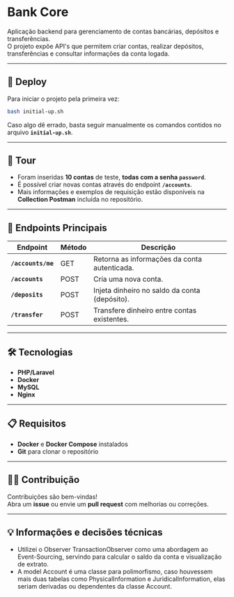 # Bank Core

Aplicação backend para gerenciamento de contas bancárias, depósitos e transferências.  
O projeto expõe API's que permitem criar contas, realizar depósitos, transferências e consultar informações da conta logada.

---

## 🚀 Deploy

Para iniciar o projeto pela primeira vez:

```bash
bash initial-up.sh
```

Caso algo dê errado, basta seguir manualmente os comandos contidos no arquivo **`initial-up.sh`**.

---

## 🧭 Tour

- Foram inseridas **10 contas** de teste, **todas com a senha `password`**.  
- É possível criar novas contas através do endpoint **`/accounts`**.  
- Mais informações e exemplos de requisição estão disponíveis na **Collection Postman** incluída no repositório.

---

## 📡 Endpoints Principais

| Endpoint        | Método | Descrição                                                   |
|-----------------|-------|-------------------------------------------------------------|
| **`/accounts/me`** | GET   | Retorna as informações da conta autenticada.               |
| **`/accounts`**    | POST  | Cria uma nova conta.                                       |
| **`/deposits`**    | POST  | Injeta dinheiro no saldo da conta (depósito).              |
| **`/transfer`**    | POST  | Transfere dinheiro entre contas existentes.                |

---

## 🛠️ Tecnologias

- **PHP/Laravel**  
- **Docker**  
- **MySQL**  
- **Nginx**

---

## 📋 Requisitos

- **Docker** e **Docker Compose** instalados  
- **Git** para clonar o repositório

---

## 🧑‍💻 Contribuição

Contribuições são bem-vindas!  
Abra um **issue** ou envie um **pull request** com melhorias ou correções.

---

## 💡 Informações e decisões técnicas
- Utilizei o Observer TransactionObserver como uma abordagem ao Event-Sourcing, servindo para calcular o saldo da conta e visualização de extrato.
- A model Account é uma classe para polimorfismo, caso houvessem mais duas tabelas como PhysicalInformation e JuridicalInformation, elas seriam derivadas ou dependentes da classe Account.
